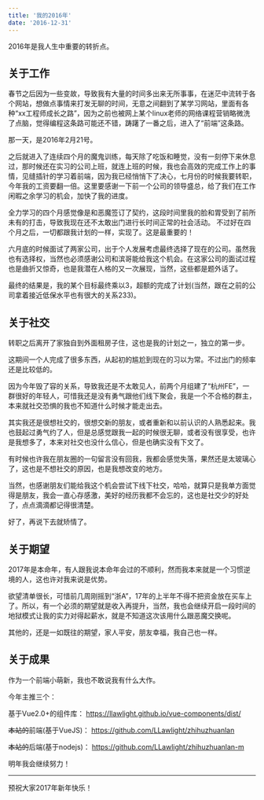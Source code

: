```yaml
---
title: '我的2016年'
date: '2016-12-31'
---
```


2016年是我人生中重要的转折点。

## 关于工作

春节之后因为一些变故，导致我有大量的时间多出来无所事事，在迷茫中流转于各个网站，想做点事情来打发无聊的时间，无意之间翻到了某学习网站，里面有各种“xx工程师成长之路”，因为之前也被网上某个linux老师的网络课程营销略微洗了点脑，觉得编程这条路可能还不错，踌躇了一番之后，进入了“前端”这条路。

那一天，是2016年2月21号。

之后就进入了连续四个月的魔鬼训练，每天除了吃饭和睡觉，没有一刻停下来休息过，那时候还在实习的公司上班，就连上班的时候，我也会高效的完成工作上的事情，见缝插针的学习着前端，因为我已经悄悄下了决心，七月份的时候我要转职，今年我的工资要翻一倍。这里要感谢一下前一个公司的领导盛总，给了我们在工作闲暇之余学习的机会，加快了我的进度。

全力学习的四个月感觉像是和恶魔签订了契约，这段时间里我的脸和胃受到了前所未有的打击，导致我现在还不太敢出门进行长时间正常的社会活动。 不过好在四个月之后，一切都跟我计划的一样，实现了。这是最重要的！

六月底的时候面试了两家公司，出于个人发展考虑最终选择了现在的公司。虽然我也有选择权，当然也必须感谢公司和滨哥能给我这个机会。在这家公司的面试过程也是曲折又惊奇，也是我潜在人格的又一次展现，当然，这些都是题外话了。

最终的结果是，我的某个目标最终乘以3，超额的完成了计划(当然，跟在之前的公司拿着接近低保水平也有很大的关系233)。

## 关于社交

转职之后离开了家独自到外面租房子住，这也是我的计划之一，独立的第一步。

这期间一个人完成了很多东西，从起初的尴尬到现在的习以为常。不过出门的频率还是比较低的。

因为今年毁了容的关系，导致我还是不太敢见人，前两个月组建了“杭州FE”，一群很好的年轻人，可惜我还是没有勇气跟他们线下聚会，我是一个不合格的群主，本来就社交恐惧的我也不知道什么时候才能走出去。

其实我还是很想社交的，很想交新的朋友，或者重新和以前认识的人熟悉起来。我也鼓起过勇气约了人，但是总感觉跟我一起的时候很无聊，或者没有很享受，也许是我想多了，本来对社交也没什么信心，但是也确实没有下文了。

有时候也许我在朋友圈的一句留言没有回我，我都会感觉失落，果然还是太玻璃心了，这也是不想社交的原因，也是我想改变的地方。

当然，也感谢朋友们能给我这个机会尝试下线下社交，哈哈，就算只是我单方面觉得是朋友，我会一直心存感激，美好的经历我都不会忘的，这也是社交少的好处了，点点滴滴都记得很清楚。

好了，再说下去就矫情了。

## 关于期望

2017年是本命年，有人跟我说本命年会过的不顺利，然而我本来就是一个习惯逆境的人，这也许对我来说是优势。

欲望清单很长，可惜前几周刚摇到“浙A”，17年的上半年不得不把资金放在买车上了。所以，有一个必须的期望就是收入再提升，当然，我也会继续开启一段时间的地狱模式让我的实力对得起薪水，就是不知道这次该用什么跟恶魔交换呢。

其他的，还是一如既往的期望，家人平安，朋友幸福，我自己也一样。

## 关于成果

作为一个前端小萌新，我也不敢说我有什么大作。

今年主推三个：

基于Vue2.0+的组件库： https://llawlight.github.io/vue-components/dist/

~~本站的~~前端(基于VueJS)： https://github.com/LLawlight/zhihuzhuanlan

~~本站的~~后端(基于nodejs)： https://github.com/LLawlight/zhihuzhuanlan-m

明年我会继续努力！

---

预祝大家2017年新年快乐！